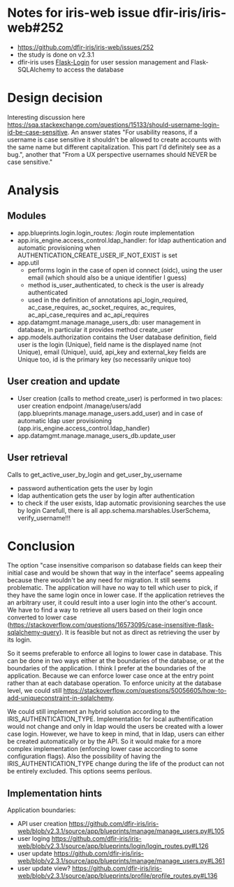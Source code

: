 # Notes for iris-web issue dfir-iris/iris-web#252
* https://github.com/dfir-iris/iris-web/issues/252
* the study is done on v2.3.1
* dfir-iris uses [Flask-Login](https://flask-login.readthedocs.io/en/latest/) for user session management and Flask-SQLAlchemy to access the database

# Design decision
Interesting discussion here https://sqa.stackexchange.com/questions/15133/should-username-login-id-be-case-sensitive.
An answer states "For usability reasons, if a username is case sensitive it shouldn't be allowed to create accounts with the same name but different capitalization. This part I'd definitely see as a bug.", another that "From a UX perspective usernames should NEVER be case sensitive."

# Analysis

## Modules
* app.blueprints.login.login_routes: /login route implementation
* app.iris_engine.access_control.ldap_handler: for ldap authentication and automatic provisioning when AUTHENTICATION_CREATE_USER_IF_NOT_EXIST is set
* app.util
    * performs login in the case of open id connect (oidc), using the user email (which should also be a unique identifier I guess)
    * method is_user_authenticated, to check is the user is already authenticated
    * used in the definition of annotations api_login_required, ac_case_requires, ac_socket_requires, ac_requires, ac_api_case_requires and ac_api_requires
* app.datamgmt.manage.manage_users_db: user management in database, in particular it provides method create_user
* app.models.authorization contains the User database definition, field user is the login (Unique), field name is the displayed name (not Unique), email (Unique), uuid, api_key and external_key fields are Unique too, id is the primary key (so necessarily unique too)

## User creation and update
* User creation (calls to method create_user) is performed in two places: user creation endpoint /manage/users/add (app.blueprints.manage.manage_users.add_user) and in case of automatic ldap user provisioning (app.iris_engine.access_control.ldap_handler)
* app.datamgmt.manage.manage_users_db.update_user

## User retrieval
Calls to get_active_user_by_login and get_user_by_username
* password authentication gets the user by login
* ldap authentication gets the user by login after authentication
* to check if the user exists, ldap automatic provisioning searches the use by login
Carefull, there is all app.schema.marshables.UserSchema, verify_username!!!


# Conclusion

The option "case insensitive comparison so database fields can keep their initial case and would be shown that way in the interface" seems appealing because there wouldn't be any need for migration. It still seems problematic. The application will have no way to tell which user to pick, if they have the same login once in lower case. If the application retrieves the an arbitrary user, it could result into a user login into the other's account.
We have to find a way to retrieve all users based on their login once converted to lower case (https://stackoverflow.com/questions/16573095/case-insensitive-flask-sqlalchemy-query). It is feasible but not as direct as retrieving the user by its login.

So it seems preferable to enforce all logins to lower case in database. This can be done in two ways either at the boundaries of the database, or at the boundaries of the application. I think I prefer at the boundaries of the application. Because we can enforce lower case once at the entry point rather than at each database operation. To enforce unicity at the database level, we could still https://stackoverflow.com/questions/50056605/how-to-add-uniqueconstraint-in-sqlalchemy.

We could still implement an hybrid solution according to the IRIS_AUTHENTICATION_TYPE. Implementation for local authentification would not change and only in ldap would the users be created with a lower case login. However, we have to keep in mind, that in ldap, users can either be created automatically or by the API. So it would make for a more complex implementation (enforcing lower case according to some configuration flags). Also the possibility of having the IRIS_AUTHENTICATION_TYPE change during the life of the product can not be entirely excluded. This options seems perilous.

## Implementation hints
Application boundaries:
* API user creation https://github.com/dfir-iris/iris-web/blob/v2.3.1/source/app/blueprints/manage/manage_users.py#L105
* user loging https://github.com/dfir-iris/iris-web/blob/v2.3.1/source/app/blueprints/login/login_routes.py#L126
* user update https://github.com/dfir-iris/iris-web/blob/v2.3.1/source/app/blueprints/manage/manage_users.py#L361
* user update view? https://github.com/dfir-iris/iris-web/blob/v2.3.1/source/app/blueprints/profile/profile_routes.py#L136


